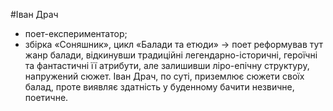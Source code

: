#Іван Драч

<ul>
<li style="font-weight: 400;"><span style="font-weight: 400;">поет-експериментатор;</span></li>
<li style="font-weight: 400;"><span style="font-weight: 400;">збірка &laquo;Соняшник&raquo;, цикл &laquo;Балади та етюди&raquo; &rarr; поет реформував тут жанр балади, відкинувши традиційні легендарно-історичні, героїчні та фантастичні її атрибути, але залишивши ліро-епічну структуру, напружений сюжет. Іван Драч, по суті, приземлює сюжети своїх балад, проте виявляє здатність у буденному бачити незвичне, поетичне.</span></li>
</ul>
